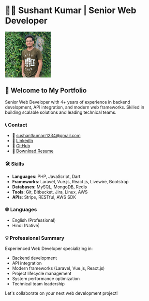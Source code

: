 # 👨‍💻 Sushant Kumar | Senior Web Developer 

<div style="display: flex; align-items: flex-start;">
  <img src="/assets/Sushant-Kumar.jpeg" alt="Sushant Kumar" style="width: 30%; margin-right: 20px;">
</div>

## 🚀 Welcome to My Portfolio
Senior Web Developer with 4+ years of experience in backend development, API integration, and modern web frameworks. Skilled in building scalable solutions and leading technical teams.

### 📞 Contact
- 📧 sushantkumarr1234@gmail.com
- 🔗 [LinkedIn](https://www.linkedin.com/in/sushantsinghrajput/)
- 🐙 [GitHub](https://github.com/SushantSinghRajput03)
- 📄 [Download Resume](/assets/Sushant-Kumar-resume.pdf)

### 🛠️ Skills
- **Languages**: PHP, JavaScript, Dart
- **Frameworks**: Laravel, Vue.js, React.js, Livewire, Bootstrap
- **Databases**: MySQL, MongoDB, Redis
- **Tools**: Git, Bitbucket, Jira, Linux, AWS
- **APIs**: Stripe, RESTful, AWS SDK

### 🌐 Languages
- English (Professional)
- Hindi (Native)

### 💡 Professional Summary
Experienced Web Developer specializing in:
- Backend development
- API integration
- Modern frameworks (Laravel, Vue.js, React.js)
- Project lifecycle management
- System performance optimization
- Technical team leadership

Let's collaborate on your next web development project!